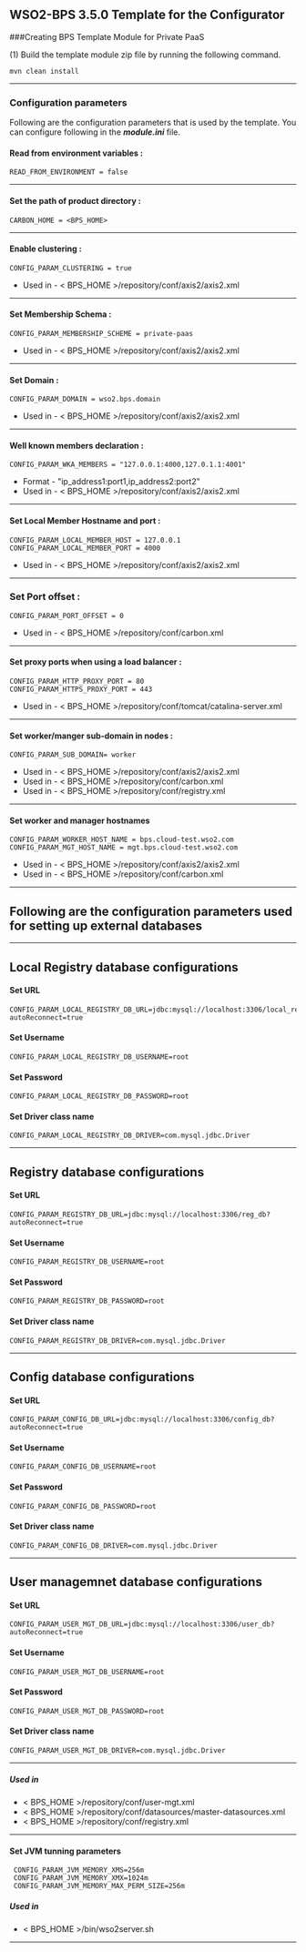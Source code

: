 WSO2-BPS 3.5.0 Template for the Configurator
--------------------------------------------

###Creating BPS Template Module for Private PaaS

(1) Build the template module zip file by running the following command.

```
mvn clean install
```

---
### Configuration parameters
Following are the configuration parameters that is used by the template.
You can configure following in the ***module.ini*** file.

#### Read from environment variables :


    READ_FROM_ENVIRONMENT = false
 

-------------------------------------------------------------------------------------

#### Set the path of product directory :

    CARBON_HOME = <BPS_HOME>

---

#### Enable clustering : 

    CONFIG_PARAM_CLUSTERING = true

* Used in - < BPS_HOME >/repository/conf/axis2/axis2.xml

---

#### Set Membership Schema :

    CONFIG_PARAM_MEMBERSHIP_SCHEME = private-paas

* Used in - < BPS_HOME >/repository/conf/axis2/axis2.xml

---
        
#### Set Domain :

    CONFIG_PARAM_DOMAIN = wso2.bps.domain

* Used in - < BPS_HOME >/repository/conf/axis2/axis2.xml

---

#### Well known members declaration :

    CONFIG_PARAM_WKA_MEMBERS = "127.0.0.1:4000,127.0.1.1:4001"

* Format - "ip_address1:port1,ip_address2:port2"
* Used in - < BPS_HOME >/repository/conf/axis2/axis2.xml

---

#### Set Local Member Hostname and port :

    CONFIG_PARAM_LOCAL_MEMBER_HOST = 127.0.0.1
    CONFIG_PARAM_LOCAL_MEMBER_PORT = 4000

* Used in - < BPS_HOME >/repository/conf/axis2/axis2.xml

---

### Set Port offset :

    CONFIG_PARAM_PORT_OFFSET = 0

* Used in - < BPS_HOME >/repository/conf/carbon.xml

---
#### Set proxy ports when using a load balancer :

    CONFIG_PARAM_HTTP_PROXY_PORT = 80
    CONFIG_PARAM_HTTPS_PROXY_PORT = 443

* Used in - < BPS_HOME >/repository/conf/tomcat/catalina-server.xml

---
#### Set worker/manger sub-domain in nodes  :

    CONFIG_PARAM_SUB_DOMAIN= worker

 * Used in - < BPS_HOME >/repository/conf/axis2/axis2.xml
 * Used in - < BPS_HOME >/repository/conf/carbon.xml
 * Used in - < BPS_HOME >/repository/conf/registry.xml

---
#### Set worker and manager hostnames

    CONFIG_PARAM_WORKER_HOST_NAME = bps.cloud-test.wso2.com
    CONFIG_PARAM_MGT_HOST_NAME = mgt.bps.cloud-test.wso2.com

* Used in - < BPS_HOME >/repository/conf/axis2/axis2.xml
* Used in - < BPS_HOME >/repository/conf/carbon.xml

---

## Following are the configuration parameters used for setting up external databases 

---------------------------------------------------------
## Local Registry database configurations
#### Set URL
    CONFIG_PARAM_LOCAL_REGISTRY_DB_URL=jdbc:mysql://localhost:3306/local_reg_db?autoReconnect=true
#### Set Username
    CONFIG_PARAM_LOCAL_REGISTRY_DB_USERNAME=root
#### Set Password
    CONFIG_PARAM_LOCAL_REGISTRY_DB_PASSWORD=root
#### Set Driver class name
    CONFIG_PARAM_LOCAL_REGISTRY_DB_DRIVER=com.mysql.jdbc.Driver
---------------------------------------------------------

## Registry database configurations
#### Set URL
    CONFIG_PARAM_REGISTRY_DB_URL=jdbc:mysql://localhost:3306/reg_db?autoReconnect=true
#### Set Username
    CONFIG_PARAM_REGISTRY_DB_USERNAME=root
#### Set Password
    CONFIG_PARAM_REGISTRY_DB_PASSWORD=root
#### Set Driver class name
    CONFIG_PARAM_REGISTRY_DB_DRIVER=com.mysql.jdbc.Driver
---------------------------------------------------------

## Config database configurations
#### Set URL
    CONFIG_PARAM_CONFIG_DB_URL=jdbc:mysql://localhost:3306/config_db?autoReconnect=true
#### Set Username
    CONFIG_PARAM_CONFIG_DB_USERNAME=root
#### Set Password
    CONFIG_PARAM_CONFIG_DB_PASSWORD=root
#### Set Driver class name
    CONFIG_PARAM_CONFIG_DB_DRIVER=com.mysql.jdbc.Driver
---------------------------------------------------------

## User managemnet database configurations
#### Set URL
    CONFIG_PARAM_USER_MGT_DB_URL=jdbc:mysql://localhost:3306/user_db?autoReconnect=true
#### Set Username
    CONFIG_PARAM_USER_MGT_DB_USERNAME=root
#### Set Password
    CONFIG_PARAM_USER_MGT_DB_PASSWORD=root
#### Set Driver class name
    CONFIG_PARAM_USER_MGT_DB_DRIVER=com.mysql.jdbc.Driver
---------------------------------------------------------

##### Used in 

* < BPS_HOME >/repository/conf/user-mgt.xml
* < BPS_HOME >/repository/conf/datasources/master-datasources.xml
* < BPS_HOME >/repository/conf/registry.xml

---------------------------------------------------------

#### Set JVM tunning parameters

     CONFIG_PARAM_JVM_MEMORY_XMS=256m
     CONFIG_PARAM_JVM_MEMORY_XMX=1024m
     CONFIG_PARAM_JVM_MEMORY_MAX_PERM_SIZE=256m

##### Used in 

* < BPS_HOME >/bin/wso2server.sh
---------------------------------------------------------
